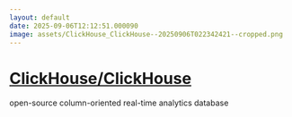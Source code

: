 ```yaml
---
layout: default
date: 2025-09-06T12:12:51.000090
image: assets/ClickHouse_ClickHouse--20250906T022342421--cropped.png
---
```


# [ClickHouse/ClickHouse](https://github.com/ClickHouse/ClickHouse)

open-source column-oriented real-time analytics database
